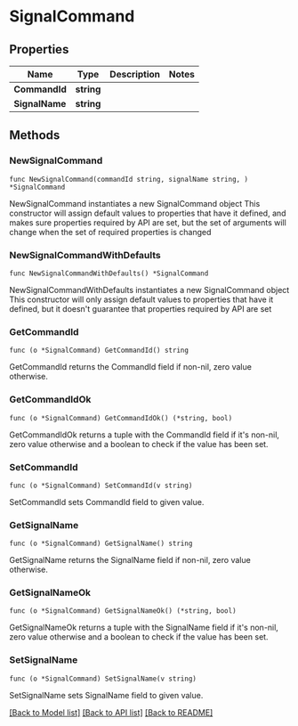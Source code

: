 # SignalCommand

## Properties

Name | Type | Description | Notes
------------ | ------------- | ------------- | -------------
**CommandId** | **string** |  | 
**SignalName** | **string** |  | 

## Methods

### NewSignalCommand

`func NewSignalCommand(commandId string, signalName string, ) *SignalCommand`

NewSignalCommand instantiates a new SignalCommand object
This constructor will assign default values to properties that have it defined,
and makes sure properties required by API are set, but the set of arguments
will change when the set of required properties is changed

### NewSignalCommandWithDefaults

`func NewSignalCommandWithDefaults() *SignalCommand`

NewSignalCommandWithDefaults instantiates a new SignalCommand object
This constructor will only assign default values to properties that have it defined,
but it doesn't guarantee that properties required by API are set

### GetCommandId

`func (o *SignalCommand) GetCommandId() string`

GetCommandId returns the CommandId field if non-nil, zero value otherwise.

### GetCommandIdOk

`func (o *SignalCommand) GetCommandIdOk() (*string, bool)`

GetCommandIdOk returns a tuple with the CommandId field if it's non-nil, zero value otherwise
and a boolean to check if the value has been set.

### SetCommandId

`func (o *SignalCommand) SetCommandId(v string)`

SetCommandId sets CommandId field to given value.


### GetSignalName

`func (o *SignalCommand) GetSignalName() string`

GetSignalName returns the SignalName field if non-nil, zero value otherwise.

### GetSignalNameOk

`func (o *SignalCommand) GetSignalNameOk() (*string, bool)`

GetSignalNameOk returns a tuple with the SignalName field if it's non-nil, zero value otherwise
and a boolean to check if the value has been set.

### SetSignalName

`func (o *SignalCommand) SetSignalName(v string)`

SetSignalName sets SignalName field to given value.



[[Back to Model list]](../README.md#documentation-for-models) [[Back to API list]](../README.md#documentation-for-api-endpoints) [[Back to README]](../README.md)


